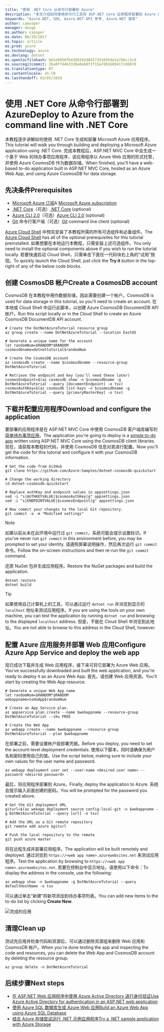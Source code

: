 ```yaml
---
title: "使用 .NET Core 从命令行部署到 Azure"
description: "本文介绍如何使用命令行工具将 ASP.NET Core 应用程序部署到 Azure 应用服务。"
keywords: "Azure.NET, SDK, Azure.NET API 参考, Azure.NET 类库"
author: camsoper
manager: douge
ms.author: casoper
ms.date: 06/20/2017
ms.topic: article
ms.prod: azure
ms.technology: azure
ms.devlang: dotnet
ms.openlocfilehash: bb5d4958fb4398192d8427391695da1a7b8cc3c8
ms.sourcegitcommit: 3ba0ff4463338a0ab0f3f15a7601b89417c06970
ms.translationtype: HT
ms.contentlocale: zh-CN
ms.lasthandoff: 03/05/2018
---
```

# <a name="deploy-to-azure-from-the-command-line-with-net-core"></a><span data-ttu-id="03c6b-104">使用 .NET Core 从命令行部署到 Azure</span><span class="sxs-lookup"><span data-stu-id="03c6b-104">Deploy to Azure from the command line with .NET Core</span></span>

<span data-ttu-id="03c6b-105">本教程逐步讲解如何使用 .NET Core 生成和部署 Microsoft Azure 应用程序。</span><span class="sxs-lookup"><span data-stu-id="03c6b-105">This tutorial will walk you through building and deploying a Microsoft Azure application using .NET Core.</span></span>  <span data-ttu-id="03c6b-106">完成本教程后，ASP.NET MVC Core 中会生成一个基于 Web 的待办事项应用程序，该应用程序以 Azure Web 应用的形式托管，并使用 Azure CosmosDB 作为数据存储。</span><span class="sxs-lookup"><span data-stu-id="03c6b-106">When finished, you'll have a web-based to-do application built in ASP.NET MVC Core, hosted as an Azure Web App, and using Azure CosmosDB for data storage.</span></span>

## <a name="prerequisites"></a><span data-ttu-id="03c6b-107">先决条件</span><span class="sxs-lookup"><span data-stu-id="03c6b-107">Prerequisites</span></span>

* <span data-ttu-id="03c6b-108">[Microsoft Azure 订阅](https://azure.microsoft.com/free/)</span><span class="sxs-lookup"><span data-stu-id="03c6b-108">A [Microsoft Azure subscription](https://azure.microsoft.com/free/)</span></span>
* <span data-ttu-id="03c6b-109">[.NET Core](https://www.microsoft.com/net/download/core)（可选）</span><span class="sxs-lookup"><span data-stu-id="03c6b-109">[.NET Core](https://www.microsoft.com/net/download/core) (optional)</span></span>
* <span data-ttu-id="03c6b-110">[Azure CLI 2.0](/cli/azure/install-az-cli2)（可选）</span><span class="sxs-lookup"><span data-stu-id="03c6b-110">[Azure CLI 2.0](/cli/azure/install-az-cli2) (optional)</span></span>
* <span data-ttu-id="03c6b-111">[Git](https://www.git-scm.com/) 命令行客户端（可选）</span><span class="sxs-lookup"><span data-stu-id="03c6b-111">[Git](https://www.git-scm.com/) command line client (optional)</span></span>

<span data-ttu-id="03c6b-112">[Azure Cloud Shell](/azure/cloud-shell/) 中预先安装了本教程所需的所有可选组件和必备组件。</span><span class="sxs-lookup"><span data-stu-id="03c6b-112">The [Azure Cloud Shell](/azure/cloud-shell/) has all of the optional prerequisites for this tutorial preinstalled.</span></span>  <span data-ttu-id="03c6b-113">如果想要在本地运行本教程，只需安装上述可选组件。</span><span class="sxs-lookup"><span data-stu-id="03c6b-113">You only need to install the optional components above if you wish to run the tutorial locally.</span></span>  <span data-ttu-id="03c6b-114">若要快速启动 Cloud Shell，只需单击下面任一代码块右上角的“试用”按钮。</span><span class="sxs-lookup"><span data-stu-id="03c6b-114">To quickly launch the Cloud Shell, just click the **Try it** button in the top-right of any of the below code blocks.</span></span>

## <a name="create-a-cosmosdb-account"></a><span data-ttu-id="03c6b-115">创建 CosmosDB 帐户</span><span class="sxs-lookup"><span data-stu-id="03c6b-115">Create a CosmosDB account</span></span>

<span data-ttu-id="03c6b-116">CosmosDB 在本教程中用作数据存储，因此需要创建一个帐户。</span><span class="sxs-lookup"><span data-stu-id="03c6b-116">CosmosDB is used for data storage in this tutorial, so you'll need to create an account.</span></span>  <span data-ttu-id="03c6b-117">在本地或 Cloud Shell 中运行此脚本，以创建 Azure CosmosDB DocumentDB API 帐户。</span><span class="sxs-lookup"><span data-stu-id="03c6b-117">Run this script locally or in the Cloud Shell to create an Azure CosmosDB DocumentDB API account.</span></span>

```azurecli-interactive
# Create the DotNetAzureTutorial resource group
az group create --name DotNetAzureTutorial --location EastUS

# Generate a unique name for the account
let randomNum=$RANDOM*$RANDOM
cosmosdbname=dotnettutorial$randomNum

# Create the CosmosDB account
az cosmosdb create --name $cosmosdbname --resource-group DotNetAzureTutorial

# Retrieve the endpoint and key (you'll need these later)
cosmosEndpoint=$(az cosmosdb show -n $cosmosdbname -g DotNetAzureTutorial --query [documentEndpoint] -o tsv)
cosmosAuthKey=$(az cosmosdb list-keys -n $cosmosdbname -g DotNetAzureTutorial --query [primaryMasterKey] -o tsv)

```

## <a name="download-and-configure-the-application"></a><span data-ttu-id="03c6b-118">下载并配置应用程序</span><span class="sxs-lookup"><span data-stu-id="03c6b-118">Download and configure the application</span></span>

<span data-ttu-id="03c6b-119">要部署的应用程序是在 ASP.NET MVC Core 中使用 CosmosDB 客户端库编写的[简单待办事项应用](https://github.com/Azure-Samples/dotnet-cosmosdb-quickstart/)。</span><span class="sxs-lookup"><span data-stu-id="03c6b-119">The application you're going to deploy is a [simple to-do app](https://github.com/Azure-Samples/dotnet-cosmosdb-quickstart/) written using ASP.NET MVC Core using the CosmosDB client libraries.</span></span>  <span data-ttu-id="03c6b-120">现在，请获取本教程的代码，并使用 CosmosDB 信息对其进行配置。</span><span class="sxs-lookup"><span data-stu-id="03c6b-120">Now you'll get the code for this tutorial and configure it with your CosmosDB information.</span></span>

```azurecli-interactive
# Get the code from GitHub
git clone https://github.com/Azure-Samples/dotnet-cosmosdb-quickstart

# Change the working directory
cd dotnet-cosmosdb-quickstart

# Replace authKey and endpoint values in appsettings.json
sed -i "s|AUTHKEYVALUE|$cosmosAuthKey|g" appsettings.json
sed -i "s|ENDPOINTVALUE|$cosmosEndpoint|g" appsettings.json

# Now commit your changes to the local Git repository.
git commit -a -m "Modified settings"

```

> [!NOTE]
> <span data-ttu-id="03c6b-121">如果以前从未在此环境中运行过 `git commit`，系统可能会提示设置标识。</span><span class="sxs-lookup"><span data-stu-id="03c6b-121">If you've never run `git commit` in this environment before, you may be prompted to set your identity.</span></span> <span data-ttu-id="03c6b-122">请遵照屏幕说明操作，然后再次运行 `git commit` 命令。</span><span class="sxs-lookup"><span data-stu-id="03c6b-122">Follow the on-screen instructions and then re-run the `git commit` command.</span></span>

<span data-ttu-id="03c6b-123">还原 NuGet 包并生成应用程序。</span><span class="sxs-lookup"><span data-stu-id="03c6b-123">Restore the NuGet packages and build the application.</span></span>

```azurecli-interactive
dotnet restore
dotnet build
```

> [!TIP]
> <span data-ttu-id="03c6b-124">如果使用自己计算机上的工具，可以通过运行 `dotnet run` 并浏览到显示的 `localhost` 地址来测试应用程序。</span><span class="sxs-lookup"><span data-stu-id="03c6b-124">If you are using the tools on your own machine, you can test the application by running `dotnet run` and browsing to the displayed `localhost` address.</span></span>  <span data-ttu-id="03c6b-125">但是，不能在 Cloud Shell 中浏览到此地址。</span><span class="sxs-lookup"><span data-stu-id="03c6b-125">You are not able to browse to this address in the Cloud Shell, however.</span></span>  

## <a name="configure-azure-app-service-and-deploy-the-web-app"></a><span data-ttu-id="03c6b-126">配置 Azure 应用服务并部署 Web 应用</span><span class="sxs-lookup"><span data-stu-id="03c6b-126">Configure Azure App Service and deploy the web app</span></span>

<span data-ttu-id="03c6b-127">现已成功下载并生成 Web 应用程序，接下来可将它部署为 Azure Web 应用。</span><span class="sxs-lookup"><span data-stu-id="03c6b-127">You've successfully downloaded and built the web application, and you're ready to deploy it as an Azure Web App.</span></span>  <span data-ttu-id="03c6b-128">首先，请创建 Web 应用资源。</span><span class="sxs-lookup"><span data-stu-id="03c6b-128">You'll start by creating the Web App resource.</span></span>

```azurecli-interactive
# Generate a unique Web App name
let randomNum=$RANDOM*$RANDOM
webappname=todoApp$randomNum

# Create an App Service plan.
az appservice plan create --name $webappname --resource-group DotNetAzureTutorial --sku FREE

# Create the Web App
az webapp create --name $webappname --resource-group DotNetAzureTutorial --plan $webappname

```

<span data-ttu-id="03c6b-129">在部署之前，需要设置帐户级部署凭据。</span><span class="sxs-lookup"><span data-stu-id="03c6b-129">Before you deploy, you need to set the account-level deployment credentials.</span></span>  <span data-ttu-id="03c6b-130">使用以下脚本，同时请确保为用户名和密码使用自己的值。</span><span class="sxs-lookup"><span data-stu-id="03c6b-130">Use the script below, making sure to include your own values for the user name and password.</span></span>

```azurecli-interactive
az webapp deployment user set --user-name <desired user name> --password <desired password>
```

<span data-ttu-id="03c6b-131">最后，将应用程序部署到 Azure。</span><span class="sxs-lookup"><span data-stu-id="03c6b-131">Finally, deploy the application to Azure.</span></span>  <span data-ttu-id="03c6b-132">系统会提示输入前面创建的密码。</span><span class="sxs-lookup"><span data-stu-id="03c6b-132">You will be prompted for the password you created above.</span></span>

```azurecli-interactive
# Get the Git deployment URL
giturl=$(az webapp deployment source config-local-git -n $webappname -g DotNetAzureTutorial --query [url] -o tsv)

# Add the URL as a Git remote repository
git remote add azure $giturl

# Push the local repository to the remote
git push azure master
```

<span data-ttu-id="03c6b-133">将在远程生成并部署应用程序。</span><span class="sxs-lookup"><span data-stu-id="03c6b-133">The application will be built remotely and deployed.</span></span>  <span data-ttu-id="03c6b-134">通过浏览到 `https://<web app name>.azurewebsites.net` 来测试应用程序。</span><span class="sxs-lookup"><span data-stu-id="03c6b-134">Test the application by browsing to `https://<web app name>.azurewebsites.net`.</span></span>  <span data-ttu-id="03c6b-135">若要在控制台中显示地址，请使用以下命令：</span><span class="sxs-lookup"><span data-stu-id="03c6b-135">To display the address in the console, use the following:</span></span>

```azurecli-interactive
az webapp show -n $webappname -g DotNetAzureTutorial --query defaultHostName -o tsv
```

<span data-ttu-id="03c6b-136">可以通过单击“新建”将新项添加到待办事项列表。</span><span class="sxs-lookup"><span data-stu-id="03c6b-136">You can add new items to the to-do list by clicking **Create New**.</span></span>

![完成的应用](./media/dotnet-quickstart/todo.png)

## <a name="clean-up"></a><span data-ttu-id="03c6b-138">清理</span><span class="sxs-lookup"><span data-stu-id="03c6b-138">Clean up</span></span>

<span data-ttu-id="03c6b-139">测试完应用并检查代码和资源后，可以通过删除资源组来删除 Web 应用和 CosmosDB 帐户。</span><span class="sxs-lookup"><span data-stu-id="03c6b-139">When you're done testing the app and inspecting the code and resources, you can delete the Web App and CosmosDB account by deleting the resource group.</span></span>

```azurecli-interactive
az group delete -n DotNetAzureTutorial
```

## <a name="next-steps"></a><span data-ttu-id="03c6b-140">后续步骤</span><span class="sxs-lookup"><span data-stu-id="03c6b-140">Next steps</span></span>

* [<span data-ttu-id="03c6b-141">在 ASP.NET Web 应用程序中使用 Azure Active Directory 进行身份验证</span><span class="sxs-lookup"><span data-stu-id="03c6b-141">Use Azure Active Directory for authentication in an ASP.NET web application</span></span>](/azure/active-directory/develop/active-directory-devquickstarts-webapp-dotnet)
* [<span data-ttu-id="03c6b-142">使用 Azure SQL 数据库生成 Azure Web 应用</span><span class="sxs-lookup"><span data-stu-id="03c6b-142">Build an Azure Web App using Azure SQL Database</span></span>](/azure/app-service-web/web-sites-dotnet-get-started)
* [<span data-ttu-id="03c6b-143">结合 Azure 存储尝试运行 .NET 示例应用程序</span><span class="sxs-lookup"><span data-stu-id="03c6b-143">Try a .NET sample application with Azure Storage</span></span>](/azure/storage/storage-samples-dotnet)


